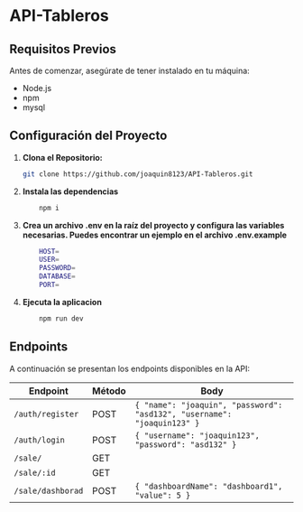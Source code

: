 # API-Tableros

## Requisitos Previos

Antes de comenzar, asegúrate de tener instalado en tu máquina:

- Node.js 
- npm
- mysql

## Configuración del Proyecto

1. **Clona el Repositorio:**
   ```bash
   git clone https://github.com/joaquin8123/API-Tableros.git

2. **Instala las dependencias**  
    ```bash
        npm i 

3. **Crea un archivo .env en la raíz del proyecto y configura las variables necesarias. Puedes encontrar un ejemplo en el archivo .env.example**  
    ```bash
        HOST=
        USER=
        PASSWORD=
        DATABASE=
        PORT=

4. **Ejecuta la aplicacion**
    ```bash
        npm run dev


## Endpoints

A continuación se presentan los endpoints disponibles en la API:

| Endpoint              | Método | Body                                  |
|-----------------------|--------|---------------------------------------|
| `/auth/register`      | POST    | `{ "name": "joaquin", "password": "asd132", "username": "joaquin123" }`|
| `/auth/login`      | POST   | `{ "username": "joaquin123", "password": "asd132" }` | 
| `/sale/`   | GET    |               | 
| `/sale/:id`   | GET |                                    | 
| `/sale/dashborad`   | POST |                `{ "dashboardName": "dashboard1", "value": 5 }`                    | 
